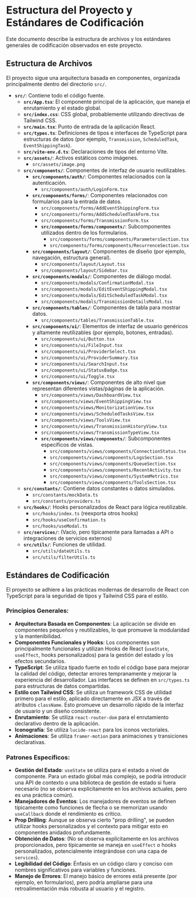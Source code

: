 # Estructura del Proyecto y Estándares de Codificación

Este documento describe la estructura de archivos y los estándares generales de codificación observados en este proyecto.

## Estructura de Archivos

El proyecto sigue una arquitectura basada en componentes, organizada principalmente dentro del directorio `src/`.

-   **`src/`**: Contiene todo el código fuente.
    -   **`src/App.tsx`**: El componente principal de la aplicación, que maneja el enrutamiento y el estado global.
    -   **`src/index.css`**: CSS global, probablemente utilizando directivas de Tailwind CSS.
    -   **`src/main.tsx`**: Punto de entrada de la aplicación React.
    -   **`src/types.ts`**: Definiciones de tipos e interfaces de TypeScript para estructuras de datos (por ejemplo, `Transmission`, `ScheduledTask`, `EventShippingTask`).
    -   **`src/vite-env.d.ts`**: Declaraciones de tipos del entorno Vite.
    -   **`src/assets/`**: Activos estáticos como imágenes.
        -   `src/assets/image.png`
    -   **`src/components/`**: Componentes de interfaz de usuario reutilizables.
        -   **`src/components/auth/`**: Componentes relacionados con la autenticación.
            -   `src/components/auth/LoginForm.tsx`
        -   **`src/components/forms/`**: Componentes relacionados con formularios para la entrada de datos.
            -   `src/components/forms/AddEventShippingForm.tsx`
            -   `src/components/forms/AddScheduledTaskForm.tsx`
            -   `src/components/forms/TransmissionForm.tsx`
            -   **`src/components/forms/components/`**: Subcomponentes utilizados dentro de los formularios.
                -   `src/components/forms/components/ParametersSection.tsx`
                -   `src/components/forms/components/RecurrenceSection.tsx`
        -   **`src/components/layout/`**: Componentes de diseño (por ejemplo, navegación, estructura general).
            -   `src/components/layout/Layout.tsx`
            -   `src/components/layout/Sidebar.tsx`
        -   **`src/components/modals/`**: Componentes de diálogo modal.
            -   `src/components/modals/ConfirmationModal.tsx`
            -   `src/components/modals/EditEventShippingModal.tsx`
            -   `src/components/modals/EditScheduledTaskModal.tsx`
            -   `src/components/modals/TransmissionDetailsModal.tsx`
        -   **`src/components/tables/`**: Componentes de tabla para mostrar datos.
            -   `src/components/tables/TransmissionTable.tsx`
        -   **`src/components/ui/`**: Elementos de interfaz de usuario genéricos y altamente reutilizables (por ejemplo, botones, entradas).
            -   `src/components/ui/Button.tsx`
            -   `src/components/ui/FileInput.tsx`
            -   `src/components/ui/ProviderSelect.tsx`
            -   `src/components/ui/ProviderSummary.tsx`
            -   `src/components/ui/SearchInput.tsx`
            -   `src/components/ui/StatusBadge.tsx`
            -   `src/components/ui/Toggle.tsx`
        -   **`src/components/views/`**: Componentes de alto nivel que representan diferentes vistas/páginas de la aplicación.
            -   `src/components/views/DashboardView.tsx`
            -   `src/components/views/EventShippingView.tsx`
            -   `src/components/views/MonitorizationView.tsx`
            -   `src/components/views/ScheduledTasksView.tsx`
            -   `src/components/views/ToolsView.tsx`
            -   `src/components/views/TransmissionHistoryView.tsx`
            -   `src/components/views/TransmissionTypeView.tsx`
            -   **`src/components/views/components/`**: Subcomponentes específicos de vistas.
                -   `src/components/views/components/ConnectionStatus.tsx`
                -   `src/components/views/components/LogsSection.tsx`
                -   `src/components/views/components/QueueSection.tsx`
                -   `src/components/views/components/RecentActivity.tsx`
                -   `src/components/views/components/SystemMetrics.tsx`
                -   `src/components/views/components/ToolsSection.tsx`
    -   **`src/constants/`**: Contiene datos constantes o datos simulados.
        -   `src/constants/mockData.ts`
        -   `src/constants/providers.ts`
    -   **`src/hooks/`**: Hooks personalizados de React para lógica reutilizable.
        -   `src/hooks/index.ts` (reexporta otros hooks)
        -   `src/hooks/useConfirmation.ts`
        -   `src/hooks/useModal.ts`
    -   **`src/services/`**: (Vacío, pero típicamente para llamadas a API o integraciones de servicios externos)
    -   **`src/utils/`**: Funciones de utilidad.
        -   `src/utils/dateUtils.ts`
        -   `src/utils/filterUtils.ts`

## Estándares de Codificación

El proyecto se adhiere a las prácticas modernas de desarrollo de React con TypeScript para la seguridad de tipos y Tailwind CSS para el estilo.

### Principios Generales:
-   **Arquitectura Basada en Componentes**: La aplicación se divide en componentes pequeños y reutilizables, lo que promueve la modularidad y la mantenibilidad.
-   **Componentes Funcionales y Hooks**: Los componentes son principalmente funcionales y utilizan Hooks de React (`useState`, `useEffect`, hooks personalizados) para la gestión del estado y los efectos secundarios.
-   **TypeScript**: Se utiliza tipado fuerte en todo el código base para mejorar la calidad del código, detectar errores tempranamente y mejorar la experiencia del desarrollador. Las interfaces se definen en `src/types.ts` para estructuras de datos compartidas.
-   **Estilo con Tailwind CSS**: Se utiliza un framework CSS de utilidad primero para el estilo, aplicado directamente en JSX a través de atributos `className`. Esto promueve un desarrollo rápido de la interfaz de usuario y un diseño consistente.
-   **Enrutamiento**: Se utiliza `react-router-dom` para el enrutamiento declarativo dentro de la aplicación.
-   **Iconografía**: Se utiliza `lucide-react` para los iconos vectoriales.
-   **Animaciones**: Se utiliza `framer-motion` para animaciones y transiciones declarativas.

### Patrones Específicos:
-   **Gestión del Estado**: `useState` se utiliza para el estado a nivel de componente. Para un estado global más complejo, se podría introducir una API de contexto o una biblioteca de gestión de estado si fuera necesario (no se observa explícitamente en los archivos actuales, pero es una práctica común).
-   **Manejadores de Eventos**: Los manejadores de eventos se definen típicamente como funciones de flecha o se memorizan usando `useCallback` donde el rendimiento es crítico.
-   **Prop Drilling**: Aunque se observa cierto "prop drilling", se pueden utilizar hooks personalizados y el contexto para mitigar esto en componentes anidados profundamente.
-   **Obtención de Datos**: (No se observa explícitamente en los archivos proporcionados, pero típicamente se maneja en `useEffect` o hooks personalizados, potencialmente integrándose con una capa de `services`).
-   **Legibilidad del Código**: Énfasis en un código claro y conciso con nombres significativos para variables y funciones.
-   **Manejo de Errores**: El manejo básico de errores está presente (por ejemplo, en formularios), pero podría ampliarse para una retroalimentación más robusta al usuario y el registro.